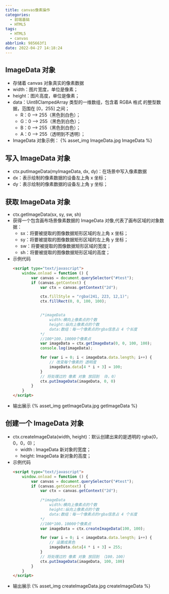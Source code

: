 ```yaml
---
title: canvas像素操作
categories:
  - 前端基础
  - HTML5
tags:
  - HTML5
  - canvas
abbrlink: 985663f1
date: 2022-04-27 14:18:24
---
```

## ImageData 对象
- 存储着 canvas 对象真实的像素数据
- width：图片宽度，单位是像素；
- height：图片高度，单位是像素；
- data：Uint8ClampedArray 类型的一维数组，包含着 RGBA 格式 的整型数据，范围在 [0，255] 之间；
  - R：0 --> 255（黑色到白色）；
  - G：0 --> 255（黑色到白色）；
  - B：0 --> 255（黑色到白色）；
  - A：0 --> 255（透明到不透明）；
- ImageData 对象示例：
  {% asset_img ImageData.jpg ImageData %}

## 写入 ImageData 对象
- ctx.putImageData(myImageData, dx, dy)：在场景中写入像素数据
- dx：表示绘制的像素数据的设备左上角 x 坐标；
- dy：表示绘制的像素数据的设备左上角 y 坐标；
## 获取 ImageData 对象
- ctx.getImageData(sx, sy, sw, sh)
- 获得一个包含画布场景像素数据的 ImageData 对像,代表了画布区域的对象数据：
  - sx：将要被提取的图像数据矩形区域的左上角 x 坐标；
  - sy：将要被提取的图像数据矩形区域的左上角 y 坐标；
  - sw：将要被提取的图像数据矩形区域的宽度；
  - sh：将要被提取的图像数据矩形区域的高度；
- 示例代码
  ```HTML
  <script type="text/javascript">
      window.onload = function () {
          var canvas = document.querySelector("#test");
          if (canvas.getContext) {
              var ctx = canvas.getContext("2d");
  
              ctx.fillStyle = "rgba(241, 223, 12,1)";
              ctx.fillRect(0, 0, 100, 100);
  
  
              /*imageData
                  width:横向上像素点的个数
                  height:纵向上像素点的个数
                  data:数组：每一个像素点的rgba信息占 4 个长度
              */
              //100*100，10000个像素点
              var imageData = ctx.getImageData(0, 0, 100, 100);
              console.log(imageData);
  
              for (var i = 0; i < imageData.data.length; i++) {
                  // 改变每个像素的 透明度
                  imageData.data[4 * i + 3] = 100;
              }
              // 将处理过的 像素 对象 放回到 （0，0）
              ctx.putImageData(imageData, 0, 0)
          }
      }
  </script>
  ```
- 输出展示
  {% asset_img getImageData.jpg getImageData %}
## 创建一个 ImageData 对象
- ctx.createImageData(width, height)：默认创建出来的是透明的 rgba(0，0，0，0)；
  - width : ImageData 新对象的宽度；
  - height: ImageData 新对象的高度；
- 示例代码
  ```HTML
  <script type="text/javascript">
      window.onload = function () {
          var canvas = document.querySelector("#test");
          if (canvas.getContext) {
              var ctx = canvas.getContext("2d");
  
              /*imageData
                  width:横向上像素点的个数
                  height:纵向上像素点的个数
                  data:数组：每一个像素点的rgba信息占 4 个长度
              */
              //100*100，10000个像素点
              var imageData = ctx.createImageData(100, 100);
  
              for (var i = 0; i < imageData.data.length; i++) {
                  // 设置成黑色
                  imageData.data[4 * i + 3] = 255;
              }
              // 将处理过的 像素 对象 放回到 （100，100）
              ctx.putImageData(imageData, 100, 100)
          }
      }
  </script>
  ```
- 输出展示
  {% asset_img createImageData.jpg createImageData %}
